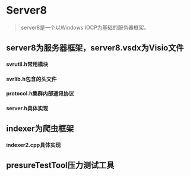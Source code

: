 # Server8
> server8是一个以Windows IOCP为基础的服务器框架。
## server8为服务器框架，server8.vsdx为Visio文件
#### svrutil.h常用模块
#### svrlib.h包含的头文件
#### protocol.h集群内部通讯协议
#### server.h具体实现

## indexer为爬虫框架
#### indexer2.cpp具体实现

## presureTestTool压力测试工具

